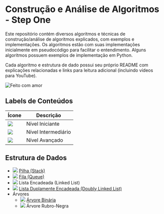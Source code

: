 # Construção e Análise de Algoritmos - Step One

Este repositório contém diversos algoritmos e técnicas de construção/análise de algoritmos explicados, com exemplos e implementações. Os algoritmos estão com suas implementações inicialmente em pseudocódigo para facilitar o entendimento. Alguns algoritmos possuem exemplos de implementação em Python.

Cada algoritmo e estrutura de dado possui seu próprio README com explicações relacionadas e links para leitura adicional (incluindo vídeos para YouTube).

![Feito com amor](http://ForTheBadge.com/images/badges/built-with-love.svg)

## Labels de Conteúdos
| Ícone  |  Descrição  |
| ------------------- | ------------------- |
|  ![](https://badgen.net/badge/nivel/★/green?) |  Nível Iniciante |
|  ![](https://badgen.net/badge/nivel/★★/orange?)|  Nível Intermediário |
|  ![](https://badgen.net/badge/nivel/★★★/red?)|  Nível Avançado |

## Estrutura de Dados
- ![](https://badgen.net/badge/nivel/★/green?) [Pilha (Stack)](https://github.com/iuryrosal/algorithms-step0ne-course/blob/main/src-br/estrutura-de-dados/pilha/README-BR.md)
- ![](https://badgen.net/badge/nivel/★/green?) [Fila (Queue)](https://github.com/iuryrosal/algorithms-step0ne-course/tree/main/src-br/estrutura-de-dados/filas)
- ![](https://badgen.net/badge/nivel/★/green?) Lista Encadeada (Linked List)
- ![](https://badgen.net/badge/nivel/★/green?) [Lista Duplamente Encadeada (Doubly Linked List)](https://github.com/iuryrosal/algorithms-step0ne-course/tree/main/src-br/estrutura-de-dados/listas-duplamente-encadeadas)
- Árvores
  - ![](https://badgen.net/badge/nivel/★★/orange?) [Árvore Binária](https://github.com/iuryrosal/algorithms-step0ne-course/blob/main/src-br/estrutura-de-dados/arvores/arvore-binaria/README-br.md)
  - ![](https://badgen.net/badge/nivel/★★★/red?) Árvore Rubro-Negra
